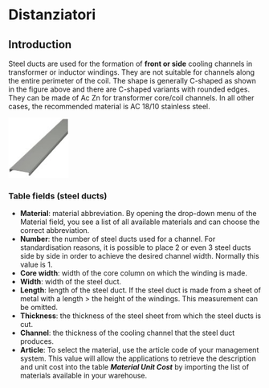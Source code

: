 # Distanziatori

## Introduction
Steel ducts are used for the formation of **front or side** cooling channels in transformer or inductor windings. They are not suitable for channels along the entire perimeter of the coil. The shape is generally C-shaped as shown in the figure above and there are C-shaped variants with rounded edges.
They can be made of Ac Zn for transformer core/coil channels. In all other cases, the recommended material is AC 18/10 stainless steel. 


<img src="img/Distanziatori.jpg" height="120px">

### Table fields (steel ducts)

- **Material**: material abbreviation. By opening the drop-down menu of the Material field, you see a list of all available materials and can choose the correct abbreviation.
- **Number**: the number of steel ducts used for a channel. For standardisation reasons, it is possible to place 2 or even 3 steel ducts side by side in order to achieve the desired channel width. Normally this value is 1.
- **Core width**: width of the core column on which the winding is made.
- **Width**: width of the steel duct.
- **Length**: length of the steel duct. If the steel duct is made from a sheet of metal with a length > the height of the windings. This measurement can be omitted.
- **Thickness**: the thickness of the steel sheet from which the steel ducts is cut.
- **Channel**: the thickness of the cooling channel that the steel duct produces.
- **Article**: To select the material, use the article code of your management system. This value will allow the applications to retrieve the description and unit cost into the table ***Material Unit Cost*** by importing the list of materials available in your warehouse.
